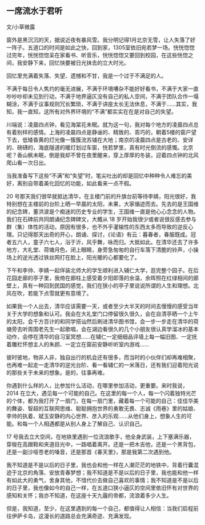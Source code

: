 ## 一席流水于君听

文/小草微露

窗外是黑沉沉的天，据说近夜有暴风雪。我分明记得1月北京无雪，让人失落了好一阵子。五道口的时间是如此之快，回到家，1305室依旧宛若梦一场。恍恍惚惚过完年，恍恍惚惚呆在家看书、听音乐，恍恍惚惚又要回到校园，在这些恍惚之间，我安静下来，回忆快要被日光抹去的立大时光。

回忆里充满着失落、失望、遗憾和不甘，我是一个过于不满足的人。

不满于每日令人焦灼的毫无进展，不满于环境嘈杂不能好好看书，不满于大家一直吵吵吵却未见到行动，不满于地界逼仄没有自己的私人空间，不满于团队合作一塌糊涂，不满于议事规则冗长繁琐，不满于讲座太长无法休息，不满于……其实，我知，我一直知，这所有对外界环境的“不满”都实实在在是对自己的失望。

川端说：凌晨四点钟，看见海棠花未眠。就为这一句，我对每个地方的凌晨四点总有着别样的感情。上海的凌晨四点是静谧的、精致的、乖巧的，朝着5楼的窗户望下去，低矮昏黄的灯光像一簇簇流苏铺在大地；南京的凌晨四点是古老的、安详的、磅礴的，海底隧道的暖灯划过车窗，恍若梦里，真有时光倒流的感慨。北京呢？香山枫未眠，倒是我却不曾在夜里醒来，穿上厚厚的冬装，迎着四点钟的北风爬山看一次日出。

当我准备写下这些“不满”和“失望”时，笔尖吐出的却是回忆中种种令人难忘的美好，离别自带着美化回忆的功能，如此看来一点不假。

20 号那天我们很早就抵达清华，在主楼门前的升旗台前等待李婧，阳光很好，我特别想在主楼前的台阶上晒一早晨的太阳，未果，大家循迹而去。先去的是王国维的纪念碑，董洪波是个痴迷的历史专业的学生，王国维一直是他心心念念的人物。我们在石碑前共同朗诵纪念碑碑文，大概从 18 岁开始我很少或者说很反感去参与群（集）体性的活动，原因有很多，也不外乎灌输性的东西太多而导致的逆反心理。只记得那天出奇的开心，朗诵、探讨，《论语》有云：暮春者，春服既成。冠者五六人，童子六七人，浴于沂，风乎舞，咏而归。大抵如此。在清华还去了许多地方，大礼堂、荷塘月色，闭上眼睛，身旁急匆匆的自行车落下清脆的铃声，小操场上的逆光透过铁丝网打在脸上，阳光暖的心都要化了。

下午和李帅、李婧一起佯装北师大的学生顺利进入辅仁大学，逛完整个园子。在后花园走廊的亭子里，我倚在廊柱上感受着夕阳即落的余温，余晖照在红绿相间的廊壁上，真有一种回到民国的感觉，我们在狭小的亭子里说说所谓的人生和理想。北风在吹，若能下点雪就更有意境了。

如果我一个人出去，清华应该需要一天，或者至少大半天的时间去慢慢的感受当年关于大学的想象和认可。我会在大礼堂门口停留很久很久，会在自清亭晒一个上午的太阳，会千方百计的和同学搭讪然后刷进清华图书馆，会一步一步走在清华的荷塘旁去听周围老先生一起歌唱，会在湖边看很久的几个小朋友很认真学溜冰的基本动作，会停在清华的自习室冥想……在辅仁一定细细品评墙上每一幅旧图、一定抚着雕栏怀想主人的朱颜、一定立在窗前安静听听室内游戏……

彼时彼地，物非人非，独自出行的机会还有很多，而当时的小伙伴们却再难相聚，也再难一起走一走清华的逆光台阶、看一看辅仁的一米落日，还有我们迎着阳光说的那些关于未来的想象。是的，往事再难。

你遇到什么样的人，比参加什么活动，在哪里参加活动，更重要。来时我说，2014 在立大，遇见每一个可能的自己。在这里的每一个人，每一个闪着独特光芒的个体，都为我打开了一扇门，在每一扇门里，藏着每一个可能的自己：佳佳华美的舞姿、智超的互联网思维、聪聪拥抱世界的勇敢无畏、志诚《雨巷》里的姑娘、李帅的执着、斌玉安静的内心世界、彦入的乐观……从他们身上，想象人生的可能。和每一个人相遇都是从别人身上了解自己、认识自己。

17 号我去立大空间，在地铁里遇到一位流浪歌手，他全身武装，上下塞满乐器，穿梭在高跟鞋和夹道目光中，一路唱着离开。还是一把木吉他，还是一个黑背包，还是一副沙哑苍老的嗓音，还是那首《春天里》，那是我第二次遇到他。

我不知道是不是以后的日子里，我也会和他一样在人潮茫茫的地铁中，背着行囊混迹于北京的角落、安放青春梦想；我不知道是不是以后的日子里，我也能和他一样有如此大的勇气，舍身其他，不惜代价去做自己喜欢的事情；我不知道是不是以后的日子里，我也像如今的自己一样，在五道口狭小逼仄的空间里依旧怀有对世界的感知和关怀；我亦不知道，在这座十天九霾的帝都，流浪着多少人生。

但是，我知道，至少，在这里遇到的每一个自己，都值得让人相信：当我们启程前往伊萨卡岛，这漫长的道路总会充满奇迹、充满发现。